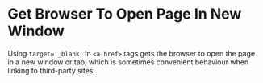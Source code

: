 # Get Browser To Open Page In New Window

Using `target='_blank'` in `<a href>` tags gets the browser to open the page in a new window or tab,
which is sometimes convenient behaviour when linking to third-party sites.
